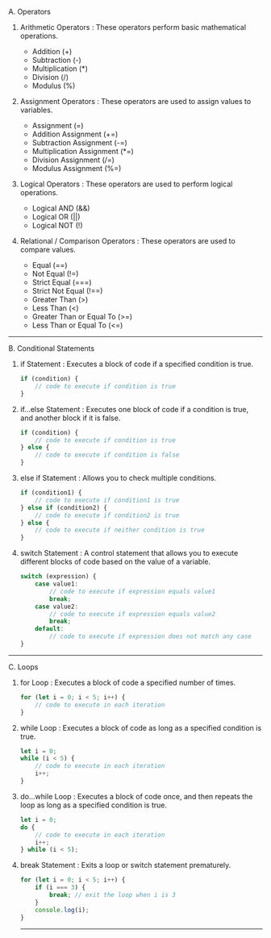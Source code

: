 A. Operators

1. Arithmetic Operators : These operators perform basic mathematical operations.
   - Addition (+)
   - Subtraction (-)
   - Multiplication (*)
   - Division (/)
   - Modulus (%)


2. Assignment Operators : These operators are used to assign values to variables.
   - Assignment (=)
   - Addition Assignment (+=)
   - Subtraction Assignment (-=)
   - Multiplication Assignment (*=)
   - Division Assignment (/=)
   - Modulus Assignment (%=)

3. Logical Operators : These operators are used to perform logical operations.
   - Logical AND (&&)
   - Logical OR (||)
   - Logical NOT (!)
   
4. Relational / Comparison Operators : These operators are used to compare values.
   - Equal (==)
   - Not Equal (!=)
   - Strict Equal (===)
   - Strict Not Equal (!==)
   - Greater Than (>)
   - Less Than (<)
   - Greater Than or Equal To (>=)
   - Less Than or Equal To (<=)

*************************************************************************************************************************************


B. Conditional Statements
1. if Statement : Executes a block of code if a specified condition is true.
   ```typescript
   if (condition) {
       // code to execute if condition is true
   }
   ```
2. if...else Statement : Executes one block of code if a condition is true, and another block if it is false.
   ```typescript
   if (condition) {
       // code to execute if condition is true
   } else {
       // code to execute if condition is false
   }
   ```
3. else if Statement : Allows you to check multiple conditions.
   ```typescript
   if (condition1) {
       // code to execute if condition1 is true
   } else if (condition2) {
       // code to execute if condition2 is true
   } else {
       // code to execute if neither condition is true
   }
   ```
4. switch Statement : A control statement that allows you to execute different blocks of code based on the value of a variable.
   ```typescript
   switch (expression) {
       case value1:
           // code to execute if expression equals value1
           break;
       case value2:
           // code to execute if expression equals value2
           break;
       default:
           // code to execute if expression does not match any case
   }
*************************************************************************************************************************************
C. Loops
1. for Loop : Executes a block of code a specified number of times.
   ```typescript
   for (let i = 0; i < 5; i++) {
       // code to execute in each iteration
   }
   ```
2. while Loop : Executes a block of code as long as a specified condition is true.
   ```typescript
   let i = 0;
   while (i < 5) {
       // code to execute in each iteration
       i++;
   }
   ```
3. do...while Loop : Executes a block of code once, and then repeats the loop as long as a specified condition is true.
   ```typescript
   let i = 0;
   do {
       // code to execute in each iteration
       i++;
   } while (i < 5);
   ```
4. break Statement : Exits a loop or switch statement prematurely.
   ```typescript
   for (let i = 0; i < 5; i++) {
       if (i === 3) {
           break; // exit the loop when i is 3
       }
       console.log(i);
   }
   ```
   *************************************************************************************************************************************
